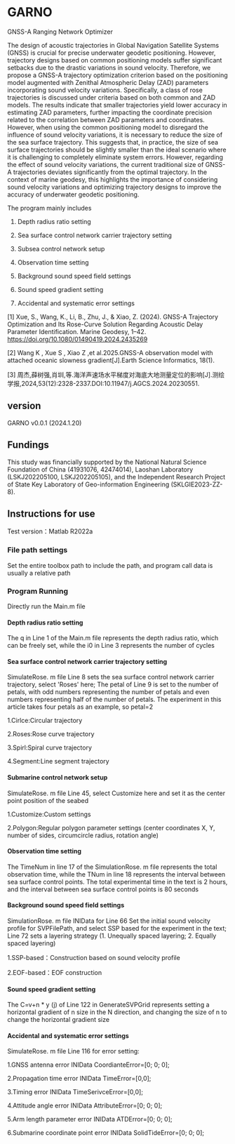 # GARNO
GNSS-A Ranging Network Optimizer

The design of acoustic trajectories in Global Navigation Satellite Systems (GNSS) is crucial for precise underwater geodetic positioning. However, trajectory designs based on common positioning models suffer significant setbacks due to the drastic variations in sound velocity. Therefore, we propose a GNSS-A trajectory optimization criterion based on the positioning model augmented with Zenithal Atmospheric Delay (ZAD) parameters incorporating sound velocity variations. Specifically, a class of rose trajectories is discussed under criteria based on both common and ZAD models.
The results indicate that smaller trajectories yield lower accuracy in estimating ZAD parameters, further impacting the coordinate precision related to the correlation between ZAD parameters and coordinates. However, when using the common positioning model to disregard the influence of sound velocity variations, it is necessary to reduce the size of the sea surface trajectory. This suggests that, in practice, the size of sea surface trajectories should be slightly smaller than the ideal scenario where it is challenging to completely eliminate system errors. However, regarding the effect of sound velocity variations, the current traditional size of GNSS-A trajectories deviates significantly from the optimal trajectory.
In the context of marine geodesy, this highlights the importance of considering sound velocity variations and optimizing trajectory designs to improve the accuracy of underwater geodetic positioning.

The program mainly includes

1. Depth radius ratio setting
   
2. Sea surface control network carrier trajectory setting
   
3. Subsea control network setup
   
4. Observation time setting
   
5. Background sound speed field settings
    
6. Sound speed gradient setting
    
7. Accidental and systematic error settings

[1] Xue, S., Wang, K., Li, B., Zhu, J., & Xiao, Z. (2024). GNSS-A Trajectory Optimization and Its Rose-Curve Solution Regarding Acoustic Delay Parameter Identification. Marine Geodesy, 1–42. https://doi.org/10.1080/01490419.2024.2435269

[2] Wang K , Xue S , Xiao Z ,et al.2025.GNSS-A observation model with attached oceanic slowness gradient[J].Earth Science Informatics, 18(1).

[3] 周杰,薛树强,肖圳,等.海洋声速场水平梯度对海底大地测量定位的影响[J].测绘学报,2024,53(12):2328-2337.DOI:10.11947/j.AGCS.2024.20230551.

## version
GARNO v0.0.1 (2024.1.20)

## Fundings
This study was financially supported by the National Natural Science Foundation of China (41931076, 42474014), Laoshan Laboratory (LSKJ202205100, LSKJ202205105), and the Independent Research Project of State Key Laboratory of Geo-information Engineering (SKLGIE2023-ZZ-8).

## Instructions for use
Test version：Matlab R2022a

### File path settings
Set the entire toolbox path to include the path, and program call data is usually a relative path

### Program Running
Directly run the Main.m file

#### Depth radius ratio setting
The q in Line 1 of the Main.m file represents the depth radius ratio, which can be freely set, while the i0 in Line 3 represents the number of cycles

#### Sea surface control network carrier trajectory setting
SimulateRose. m file Line 8 sets the sea surface control network carrier trajectory, select 'Roses' here; The petal of Line 9 is set to the number of petals, with odd numbers representing the number of petals and even numbers representing half of the number of petals. The experiment in this article takes four petals as an example, so petal=2

1.Cirlce:Circular trajectory

2.Roses:Rose curve trajectory

3.Spirl:Spiral curve trajectory

4.Segment:Line segment trajectory

#### Submarine control network setup
SimulateRose. m file Line 45, select Customize here and set it as the center point position of the seabed

1.Customize:Custom settings

2.Polygon:Regular polygon parameter settings (center coordinates X, Y, number of sides, circumcircle radius, rotation angle)

#### Observation time setting
The TimeNum in line 17 of the SimulationRose. m file represents the total observation time, while the TNum in line 18 represents the interval between sea surface control points. The total experimental time in the text is 2 hours, and the interval between sea surface control points is 80 seconds

#### Background sound speed field settings
SimulationRose. m file INIData for Line 66 Set the initial sound velocity profile for SVPFilePath, and select SSP based for the experiment in the text; Line 72 sets a layering strategy (1. Unequally spaced layering; 2. Equally spaced layering) 

1.SSP-based：Construction based on sound velocity profile

2.EOF-based：EOF construction

#### Sound speed gradient setting
The C=v+n * y (j) of Line 122 in GenerateSVPGrid represents setting a horizontal gradient of n size in the N direction, and changing the size of n to change the horizontal gradient size


#### Accidental and systematic error settings
SimulateRose. m file Line 116 for error setting:

1.GNSS antenna error INIData CoordianteError=[0; 0; 0];

2.Propagation time error INIData TimeError=[0,0];

3.Timing error INIData TimeSerivceError=[0,0];

4.Attitude angle error INIData AttributeError=[0; 0; 0];

5.Arm length parameter error INIData ATDError=[0; 0; 0];

6.Submarine coordinate point error INIData SolidTideError=[0; 0; 0];








